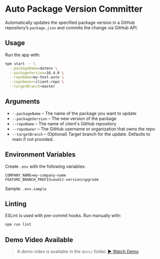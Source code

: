 # Auto Package Version Committer

Automatically updates the specified package version in a GitHub repository’s `package.json` and commits the change via GitHub API.

## Usage

Run the app with:

```bash
npm start -- \
  --packageName=dotenv \
  --packageVersion=16.4.0 \
  --repoName=my-test-auto \
  --repoOwner=client-repo \
  --targetBranch=master
```

## Arguments

- `--packageName` – The name of the package you want to update
- `--packageVersion` – The new version of the package
- `--repoName` – The name of client\'s GitHub repository
- `--repoOwner` – The GitHub username or organization that owns the repo
- `--targetBranch` – (Optional) Target branch for the update. Defaults to main if not provided.


## Environment Variables

Create `.env` with the following variables:

```
COMPANY_NAME=my-company-name
FEATURE_BRANCH_PREFIX=audit-version/upgrade
```

Sample: `.env.sample`

## Linting

ESLint is used with pre-commit hooks. Run manually with:

```bash
npm run lint
```

## Demo Video Available
> A demo video is available in the `docs/` folder.
> [▶ Watch Demo](docs/demo.mp4)

